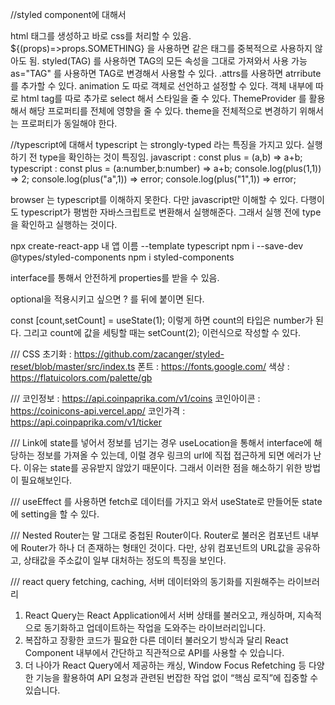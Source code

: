 //styled component에 대해서 

html 태그를 생성하고 바로 css를 처리할 수 있음. 
${(props)=>props.SOMETHING} 을 사용하면 같은 태그를 중복적으로 사용하지 않아도 됨. 
styled(TAG) 를 사용하면 TAG의 모든 속성을 그대로 가져와서 사용 가능 as="TAG" 를 사용하면 TAG로 변경해서 사용할 수 있다. 
.attrs를 사용하면 atrribute를 추가할 수 있다. 
animation 도 따로 객체로 선언하고 설정할 수 있다. 
객체 내부에 따로 html tag를 따로 추가로 select 해서 스타일을 줄 수 있다. 
ThemeProvider 를 활용해서 해당 프로퍼티를 전체에 영향을 줄 수 있다. 
theme을 전체적으로 변경하기 위해서는 프로퍼티가 동일해야 한다.

//typescript에 대해서 
typescript 는 strongly-typed 라는 특징을 가지고 있다. 
실행하기 전 type을 확인하는 것이 특징임. 
javascript : const plus = (a,b) => a+b; 
typescript : const plus = (a:number,b:number) => a+b; 
console.log(plus(1,1)) => 2; 
console.log(plus("a",1)) => error; 
console.log(plus("1",1)) => error; 

browser 는 typescript를 이해하지 못한다. 다만 javascript만 이해할 수 있다. 
다행이도 typescript가 평범한 자바스크립트로 변환해서 실행해준다. 
그래서 실행 전에 type을 확인하고 실행하는 것이다.

npx create-react-app 내 앱 이름 --template typescript 
npm i --save-dev @types/styled-components 
npm i styled-components

interface를 통해서 안전하게 properties를 받을 수 있음.

optional을 적용시키고 싶으면 ? 를 뒤에 붙이면 된다.

const [count,setCount] = useState(1);
이렇게 하면 count의 타입은 number가 된다. 그리고 count에 값을 세팅할 때는 setCount(2); 이런식으로 작성할 수 있다.



///
CSS 초기화 : https://github.com/zacanger/styled-reset/blob/master/src/index.ts
폰트 : https://fonts.google.com/
색상 : https://flatuicolors.com/palette/gb

///
코인정보 : https://api.coinpaprika.com/v1/coins
코인아이콘 : https://coinicons-api.vercel.app/
코인가격 : https://api.coinpaprika.com/v1/ticker

///
Link에 state를 넣어서 정보를 넘기는 경우 useLocation을 통해서 interface에 해당하는 정보를 가져올 수 있는데, 이럴 경우 링크의 url에 직접 접근하게 되면 에러가 난다. 이유는 state를 공유받지 않았기 때문이다.
그래서 이러한 점을 해소하기 위한 방법이 필요해보인다.

///
useEffect 를 사용하면 fetch로 데이터를 가지고 와서 useState로 만들어둔 state에 setting을 할 수 있다.

///
Nested Router는 말 그대로 중첩된 Router이다.
Router로 불러온 컴포넌트 내부에 Router가 하나 더 존재하는 형태인 것이다. 
다만, 상위 컴포넌트의 URL값을 공유하고, 상태값을 주소값이 일부 대처하는 정도의 특징을 보인다.


///
react query
fetching, caching, 서버 데이터와의 동기화를 지원해주는 라이브러리
1. React Query는 React Application에서 서버 상태를 불러오고, 캐싱하며, 지속적으로 동기화하고 업데이트하는 작업을 도와주는 라이브러리입니다.
2. 복잡하고 장황한 코드가 필요한 다른 데이터 불러오기 방식과 달리 React Component 내부에서 간단하고 직관적으로 API를 사용할 수 있습니다.
3. 더 나아가 React Query에서 제공하는 캐싱, Window Focus Refetching 등 다양한 기능을 활용하여 API 요청과 관련된 번잡한 작업 없이 “핵심 로직”에 집중할 수 있습니다.
